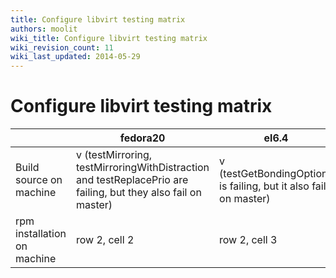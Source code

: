 ```yaml
---
title: Configure libvirt testing matrix
authors: moolit
wiki_title: Configure libvirt testing matrix
wiki_revision_count: 11
wiki_last_updated: 2014-05-29
---
```


# Configure libvirt testing matrix

|                             | fedora20                                                                                                      | el6.4                                                             |
|-----------------------------|---------------------------------------------------------------------------------------------------------------|-------------------------------------------------------------------|
| Build source on machine     | v (testMirroring, testMirroringWithDistraction and testReplacePrio are failing, but they also fail on master) | v (testGetBondingOptions is failing, but it also fails on master) |
| rpm installation on machine | row 2, cell 2                                                                                                 | row 2, cell 3                                                     |
